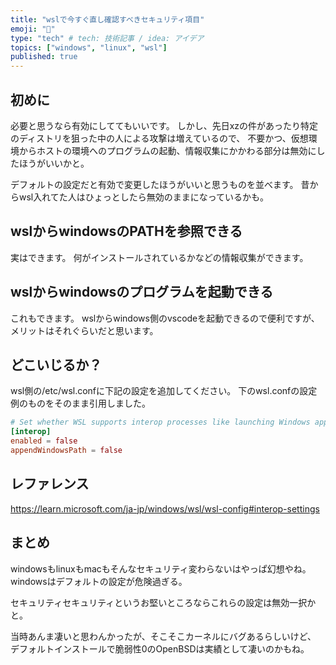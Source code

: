 ```yaml
---
title: "wslで今すぐ直し確認すべきセキュリティ項目"
emoji: "🎉"
type: "tech" # tech: 技術記事 / idea: アイデア
topics: ["windows", "linux", "wsl"]
published: true
---
```


## 初めに

必要と思うなら有効にしててもいいです。
しかし、先日xzの件があったり特定のディストリを狙った中の人による攻撃は増えているので、
不要かつ、仮想環境からホストの環境へのプログラムの起動、情報収集にかかわる部分は無効にしたほうがいいかと。

デフォルトの設定だと有効で変更したほうがいいと思うものを並べます。
昔からwsl入れてた人はひょっとしたら無効のままになっているかも。

## wslからwindowsのPATHを参照できる

実はできます。
何がインストールされているかなどの情報収集ができます。

## wslからwindowsのプログラムを起動できる

これもできます。
wslからwindows側のvscodeを起動できるので便利ですが、メリットはそれぐらいだと思います。


## どこいじるか？

wsl側の/etc/wsl.confに下記の設定を追加してください。
下のwsl.confの設定例のものをそのまま引用しました。

```bash:/etc/wsl.conf
# Set whether WSL supports interop processes like launching Windows apps and adding path variables. Setting these to false will block the launch of Windows processes and block adding $PATH environment variables.
[interop]
enabled = false
appendWindowsPath = false
```

## レファレンス

https://learn.microsoft.com/ja-jp/windows/wsl/wsl-config#interop-settings



## まとめ

windowsもlinuxもmacもそんなセキュリティ変わらないはやっぱ幻想やね。
windowsはデフォルトの設定が危険過ぎる。

セキュリティセキュリティというお堅いところならこれらの設定は無効一択かと。

当時あんま凄いと思わんかったが、そこそこカーネルにバグあるらしいけど、
デフォルトインストールで脆弱性0のOpenBSDは実績として凄いのかもね。
